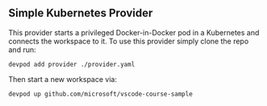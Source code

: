 ## Simple Kubernetes Provider

This provider starts a privileged Docker-in-Docker pod in a Kubernetes and connects the workspace to it. To use this provider simply clone the repo and run:
```
devpod add provider ./provider.yaml
```

Then start a new workspace via:
```
devpod up github.com/microsoft/vscode-course-sample
```
